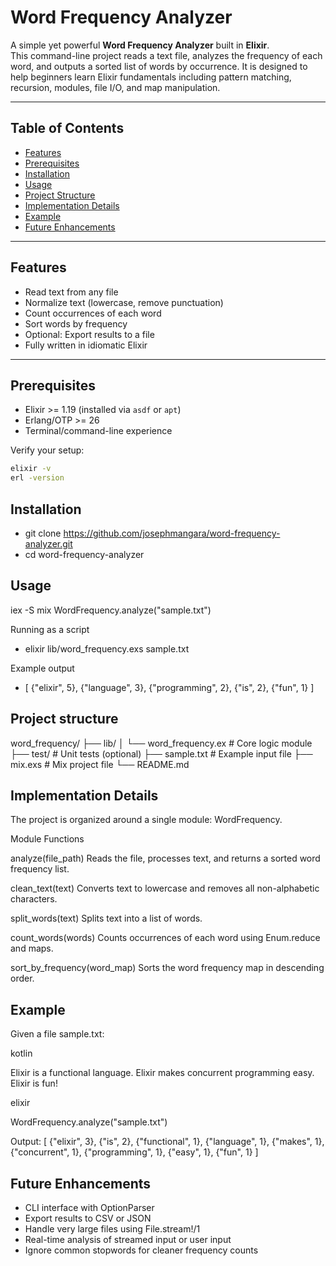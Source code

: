 # Word Frequency Analyzer

A simple yet powerful **Word Frequency Analyzer** built in **Elixir**.  
This command-line project reads a text file, analyzes the frequency of each word, and outputs a sorted list of words by occurrence. It is designed to help beginners learn Elixir fundamentals including pattern matching, recursion, modules, file I/O, and map manipulation.

---

## Table of Contents

- [Features](#features)  
- [Prerequisites](#prerequisites)  
- [Installation](#installation)  
- [Usage](#usage)  
- [Project Structure](#project-structure)  
- [Implementation Details](#implementation-details)  
- [Example](#example)  
- [Future Enhancements](#future-enhancements)  

---

## Features

- Read text from any file  
- Normalize text (lowercase, remove punctuation)  
- Count occurrences of each word  
- Sort words by frequency  
- Optional: Export results to a file  
- Fully written in idiomatic Elixir

---

## Prerequisites

- Elixir >= 1.19 (installed via `asdf` or `apt`)  
- Erlang/OTP >= 26  
- Terminal/command-line experience  

Verify your setup:

```bash
elixir -v
erl -version
```
## Installation 

- git clone https://github.com/josephmangara/word-frequency-analyzer.git
- cd word-frequency-analyzer

## Usage 

iex -S mix
WordFrequency.analyze("sample.txt")

Running as a script 
- elixir lib/word_frequency.exs sample.txt

Example output 
- [
  {"elixir", 5},
  {"language", 3},
  {"programming", 2},
  {"is", 2},
  {"fun", 1}
]

## Project structure

word_frequency/
├── lib/
│   └── word_frequency.ex   # Core logic module
├── test/                   # Unit tests (optional)
├── sample.txt              # Example input file
├── mix.exs                 # Mix project file
└── README.md

## Implementation Details

The project is organized around a single module: WordFrequency.

Module Functions

analyze(file_path)
Reads the file, processes text, and returns a sorted word frequency list.

clean_text(text)
Converts text to lowercase and removes all non-alphabetic characters.

split_words(text)
Splits text into a list of words.

count_words(words)
Counts occurrences of each word using Enum.reduce and maps.

sort_by_frequency(word_map)
Sorts the word frequency map in descending order.

## Example

Given a file sample.txt:

kotlin

Elixir is a functional language.
Elixir makes concurrent programming easy.
Elixir is fun!

elixir

WordFrequency.analyze("sample.txt")

Output:
[
  {"elixir", 3},
  {"is", 2},
  {"functional", 1},
  {"language", 1},
  {"makes", 1},
  {"concurrent", 1},
  {"programming", 1},
  {"easy", 1},
  {"fun", 1}
]

## Future Enhancements
- CLI interface with OptionParser
- Export results to CSV or JSON
- Handle very large files using File.stream!/1
- Real-time analysis of streamed input or user input
- Ignore common stopwords for cleaner frequency counts
